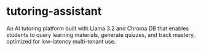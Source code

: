 # tutoring-assistant
An AI tutoring platform built with Llama 3.2 and Chroma DB that enables students to query learning materials, generate quizzes, and track mastery, optimized for low-latency multi-tenant use.
